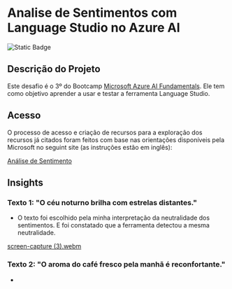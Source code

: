 # Analise de Sentimentos com Language Studio no Azure AI

![Static Badge](https://img.shields.io/badge/Status_Projeto:-Concluído_(11/Abr/2024)-green)

## Descrição do Projeto

Este desafio é o 3º do Bootcamp [Microsoft Azure AI Fundamentals](https://web.dio.me/track/microsoft-azure-ai-fundamentals). Ele tem como objetivo aprender a usar e testar a ferramenta Language Studio.

## Acesso

O processo de acesso e criação de recursos para a exploração dos recursos já citados foram feitos com base nas orientações disponíveis pela Microsoft no seguint site (as instruções estão em inglês):

[Análise de Sentimento](https://microsoftlearning.github.io/mslearn-ai-fundamentals/Instructions/Labs/06-text-analysis.html)

## Insights

### Texto 1: "O céu noturno brilha com estrelas distantes."
- O texto foi escolhido pela minha interpretação da neutralidade dos sentimentos. E foi constatado que a ferramenta detectou a mesma neutralidade.

[screen-capture (3).webm](https://github.com/Natythy/Analise-de-Sentimentos-com-Language-Studio-no-Azure-AI/assets/88320974/09bed291-7da6-4d4c-9fb6-d6d41e8d2ec3)


### Texto 2: "O aroma do café fresco pela manhã é reconfortante."
- 
